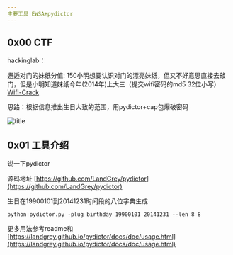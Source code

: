 ```yaml
---
主要工具 EWSA+pydictor
---
```


## 0x00 CTF

hackinglab：

 邂逅对门的妹纸分值: 150小明想要认识对门的漂亮妹纸，但又不好意思直接去敲门，但是小明知道妹纸今年\(2014年\)上大三（提交wifi密码的md5 32位小写）  
[Wifi-Crack](http://hacklist-cdn.stor.sinaapp.com/misc/wifi-crack.cap)

思路：根据信息推出生日大致的范围，用pydictor+cap包爆破密码



![title](https://i.loli.net/2019/04/26/5cc2aa618a78e.png)

## 0x01 工具介绍

说一下pydictor

源码地址 [https://github.com/LandGrey/pydictor](https://github.com/LandGrey/pydictor)

生日在19900101到20141231时间段的八位字典生成  

`python pydictor.py -plug birthday 19900101 20141231 --len 8 8`

更多用法参考readme和[https://landgrey.github.io/pydictor/docs/doc/usage.html](https://landgrey.github.io/pydictor/docs/doc/usage.html)
